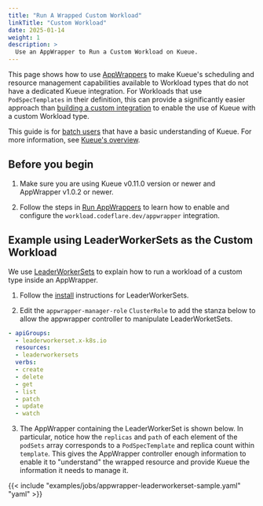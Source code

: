 ```yaml
---
title: "Run A Wrapped Custom Workload"
linkTitle: "Custom Workload"
date: 2025-01-14
weight: 1
description: >
  Use an AppWrapper to Run a Custom Workload on Kueue.
---
```


This page shows how to use [AppWrappers](https://project-codeflare.github.io/appwrapper/) to make
Kueue's scheduling and resource management capabilities available to Workload types that do not have a dedicated
Kueue integration.  For Workloads that use `PodSpecTemplates` in their definition, this can provide
a significantly easier approach than [building a custom integration](/docs/tasks/dev/integrate_a_custom_job)
to enable the use of Kueue with a custom Workload type.

This guide is for [batch users](/docs/tasks#batch-user) that have a basic understanding of Kueue. For more information, see [Kueue's overview](/docs/overview).

## Before you begin

1. Make sure you are using Kueue v0.11.0 version or newer and AppWrapper v1.0.2 or newer.

2. Follow the steps in [Run AppWrappers](/docs/tasks/run/appwrappers/#before-you-begin)
to learn how to enable and configure the `workload.codeflare.dev/appwrapper` integration.

## Example using LeaderWorkerSets as the Custom Workload

We use [LeaderWorkerSets](https://github.com/kubernetes-sigs/lws) to explain how to
run a workload of a custom type inside an AppWrapper.

1. Follow the [install](https://github.com/kubernetes-sigs/lws/blob/main/docs/setup/install.md)
instructions for LeaderWorkerSets.

2. Edit the `appwrapper-manager-role` `ClusterRole` to add the stanza below to allow
the appwrapper controller to manipulate LeaderWorketSets.
```yaml
- apiGroups:
  - leaderworkerset.x-k8s.io
  resources:
  - leaderworkersets
  verbs:
  - create
  - delete
  - get
  - list
  - patch
  - update
  - watch
```

3. The AppWrapper containing the LeaderWorkerSet is shown below.
In particular, notice how the `replicas` and `path` of each element of the `podSets` array
corresponds to a `PodSpecTemplate` and replica count within `template`.
This gives the AppWrapper controller enough information to enable
it to "understand" the wrapped resource and provide Kueue the information it needs to
manage it.

{{< include "examples/jobs/appwrapper-leaderworkerset-sample.yaml" "yaml" >}}

